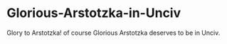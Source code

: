 # Glorious-Arstotzka-in-Unciv
Glory to Arstotzka! of course Glorious Arstotzka deserves to be in Unciv.

